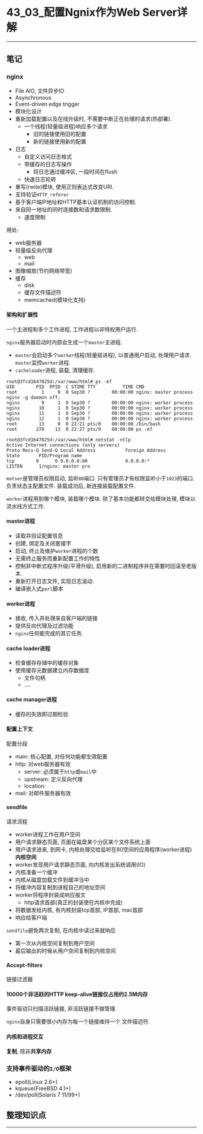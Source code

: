# 43_03_配置Ngnix作为Web Server详解

---

## 笔记

### nginx

* File AIO, 文件异步IO
* Asynchronous
* Event-driven edge trigger
* 模块化设计
* 重新加载配置以及在线升级时, 不需要中断正在处理的请求(热部署).
	* 一个线程(轻量级进程)响应多个请求
		* 旧的链接使用旧的配置
		* 新的链接使用新的配置
* 日志
	* 自定义访问日志格式
	* 带缓存的日志写操作
		* 将日志通过缓冲区, 一段时间在flush
	* 快速日志轮转
* 重写(rwite)模块, 使用正则表达式改变URI.
* 支持验证`HTTP_referer`
* 基于客户端IP地址和HTTP基本认证机制的访问控制.
* 来自同一地址的同时连接数和请求数限制.
	* 速度限制

用处:

* web服务器
* 轻量级反向代理
	* web
	* mail
* 图像缩放(节约网络带宽)
* 缓存
	* disk
	* 缓存文件描述符
	* memcached(模块化支持)

#### 架构和扩展性

一个主进程和多个工作进程, 工作进程以非特权用户运行.

`nginx`服务器启动时内部会生成一个`master`主进程. 

* `master`会启动多个`worker`线程(轻量级进程), 以普通用户启动, 处理用户请求. `master`监控`worker`进程.
* `cacheloader`进程, 装载, 清理缓存.


```
root@3fcd1647825d:/var/www/html# ps -ef
UID        PID  PPID  C STIME TTY          TIME CMD
root         1     0  0 Sep30 ?        00:00:00 nginx: master process nginx -g daemon off;
nginx        9     1  0 Sep30 ?        00:00:00 nginx: worker process
nginx       10     1  0 Sep30 ?        00:00:00 nginx: worker process
nginx       11     1  0 Sep30 ?        00:00:00 nginx: worker process
nginx       12     1  0 Sep30 ?        00:00:00 nginx: worker process
root        13     0  0 22:21 pts/0    00:00:00 /bin/bash
root       270    13  0 22:27 pts/0    00:00:00 ps -ef

root@3fcd1647825d:/var/www/html# netstat -ntlp
Active Internet connections (only servers)
Proto Recv-Q Send-Q Local Address           Foreign Address         State       PID/Program name
tcp        0      0 0.0.0.0:80              0.0.0.0:*               LISTEN      1/nginx: master pro
```

`matser`是管理员权限启动, 监听`80`端口. 只有管理员才有权限监听小于`1023`的端口. 负责状态主配置文件. 装载成功后, 新连接装载配置文件.

`worker`进程用到哪个模块, 装载哪个模块. 除了基本功能都转交给模块处理, 模块以流水线方式工作.

#### master进程

* 读取并验证配置信息
* 创建, 绑定及关闭套接字
* 启动, 终止及维护`worker`进程的个数
* 无需终止服务而重新配置工作的特性.
* 控制非中断式程序升级(平滑升级), 启用新的二进制程序并在需要时回滚至老版本.
* 重新打开日志文件, 实现日志滚动.
* 编译嵌入式`perl`脚本

#### worker进程

* 接收, 传入并处理来自客户端的链接
* 提供反向代理及过滤功能
* `nginx`任何能完成的其它任务.

#### cache loader进程

* 检查缓存存储中的缓存对象
* 使用缓存元数据建立内存数据库
	* 文件句柄
	* ....

#### cache manager进程

* 缓存的失效即过期检验

#### 配置上下文

配置分段

* main: 核心配置, 对任何功能都生效配置
* http: 对web服务器有效
	* server: 必须属于`http`或`mail`中
	* upstream: 定义反向代理
	* location: 
* mail: 对邮件服务器有效

#### sendfile

请求流程

* worker进程工作在用户空间
* 用户请求静态页面, 页面在磁盘某个分区某个文件系统上面
* 用户请求进来, 到网卡, 内核处理交给监听在80空间的应用程序(worker进程) **内核空间**
* worker发现用户请求静态页面, 向内核发出系统调用(IO)
* 内核准备一个缓冲
* 内核从磁盘加载文件到缓冲当中
* 将缓冲内容复制到进程自己的地址空间
* worker将程序封装成响应报文
	* http请求首部(真正的封装使在内核中完成)
* 将数据发给内核, 有内核封装tcp首部, IP首部, mac首部
* 响应给客户端


`sendfile`避免两次复制, 在内核中读过来就响应

* 第一次从内核空间复制到用户空间
* 最后输出的时候从用户空间复制到内核空间

#### Accept-filters

链接过滤器

#### 10000个非活跃的HTTP keep-alive链接仅占用约2.5M内存

事件驱动只扫描活跃链接, 非活跃链接不做管理.

`nginx`自身只需要很小内存为每一个链接维持一个 文件描述符.

#### 内核和进程交互

**复制**, 除非**共享内存**

### 支持事件驱动的`I/O`框架

* epoll(Linux 2.6+)
* kqueue(FreeBSD 4.1+)
* /dev/poll(Solaris 7 11/99+)

## 整理知识点

---